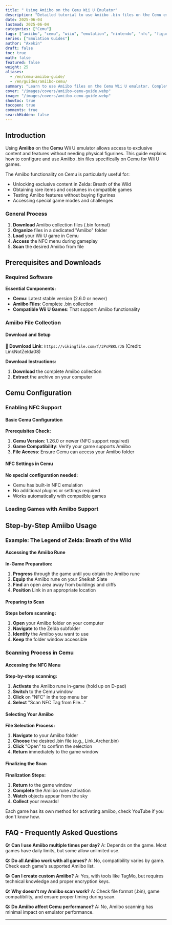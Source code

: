 ```yaml
---
title: " Using Amiibo on the Cemu Wii U Emulator"
description: "Detailed tutorial to use Amiibo .bin files on the Cemu emulator - NFC configuration and step-by-step usage"
date: 2025-06-04
lastmod: 2025-06-04
categories: ["Cemu"]
tags: ["amiibo", "cemu", "wiiu", "emulation", "nintendo", "nfc", "figurines", "zelda"]
series: ["Emulation Guides"]
author: "Axekin"
draft: false
toc: true
math: false
featured: false
weight: 25
aliases: 
  - /en/cemu-amiibo-guide/
  - /en/guides/amiibo-cemu/
summary: "Learn to use Amiibo files on the Cemu Wii U emulator. Complete guide with .bin configuration and NFC scanning."
cover: "/images/covers/amiibo-cemu-guide.webp"
image: "/images/covers/amiibo-cemu-guide.webp"
showtoc: true
tocopen: true
comments: true
searchHidden: false
---
```


## Introduction

Using **Amiibo** on the **Cemu** Wii U emulator allows access to exclusive content and features without needing physical figurines. This guide explains how to configure and use Amiibo .bin files specifically on Cemu for Wii U games.

The Amiibo functionality on Cemu is particularly useful for:
- Unlocking exclusive content in Zelda: Breath of the Wild
- Obtaining rare items and costumes in compatible games
- Testing Amiibo features without buying figurines
- Accessing special game modes and challenges

### General Process

1. **Download** Amiibo collection files (.bin format)
2. **Organize** files in a dedicated "Amiibo" folder
3. **Load** your Wii U game in Cemu
4. **Access** the NFC menu during gameplay
5. **Scan** the desired Amiibo from file

## Prerequisites and Downloads

### Required Software

**Essential Components:**
- **Cemu**: Latest stable version (2.6.0 or newer)
- **Amiibo Files**: Complete .bin collection
- **Compatible Wii U Games**: That support Amiibo functionality

### Amiibo File Collection

#### Download and Setup

**🔗 Download Link**: `https://vikingfile.com/f/3PsPBKLrJG` (Credit: LinkNotZelda08)

**Download Instructions:**
1. **Download** the complete Amiibo collection
2. **Extract** the archive on your computer

## Cemu Configuration

### Enabling NFC Support

#### Basic Cemu Configuration

**Prerequisites Check:**
1. **Cemu Version**: 1.26.0 or newer (NFC support required)
2. **Game Compatibility**: Verify your game supports Amiibo
3. **File Access**: Ensure Cemu can access your Amiibo folder

#### NFC Settings in Cemu

**No special configuration needed:**
- Cemu has built-in NFC emulation
- No additional plugins or settings required
- Works automatically with compatible games

### Loading Games with Amiibo Support

## Step-by-Step Amiibo Usage

### Example: The Legend of Zelda: Breath of the Wild

#### Accessing the Amiibo Rune

**In-Game Preparation:**
1. **Progress** through the game until you obtain the Amiibo rune
2. **Equip** the Amiibo rune on your Sheikah Slate
3. **Find** an open area away from buildings and cliffs
4. **Position** Link in an appropriate location

#### Preparing to Scan

**Steps before scanning:**
1. **Open** your Amiibo folder on your computer
2. **Navigate** to the Zelda subfolder
3. **Identify** the Amiibo you want to use
4. **Keep** the folder window accessible

### Scanning Process in Cemu

#### Accessing the NFC Menu

**Step-by-step scanning:**
1. **Activate** the Amiibo rune in-game (hold up on D-pad)
2. **Switch** to the Cemu window
3. **Click** on "NFC" in the top menu bar
4. **Select** "Scan NFC Tag from File..."

#### Selecting Your Amiibo

**File Selection Process:**
1. **Navigate** to your Amiibo folder
2. **Choose** the desired .bin file (e.g., Link_Archer.bin)
3. **Click** "Open" to confirm the selection
4. **Return** immediately to the game window

#### Finalizing the Scan

**Finalization Steps:**
1. **Return** to the game window
2. **Complete** the Amiibo rune activation
3. **Watch** objects appear from the sky
4. **Collect** your rewards!

Each game has its own method for activating amiibo, check YouTube if you don't know how.

## FAQ - Frequently Asked Questions

**Q: Can I use Amiibo multiple times per day?**
A: Depends on the game. Most games have daily limits, but some allow unlimited use.

**Q: Do all Amiibo work with all games?**
A: No, compatibility varies by game. Check each game's supported Amiibo list.

**Q: Can I create custom Amiibo?**
A: Yes, with tools like TagMo, but requires technical knowledge and proper encryption keys.

**Q: Why doesn't my Amiibo scan work?**
A: Check file format (.bin), game compatibility, and ensure proper timing during scan.

**Q: Do Amiibo affect Cemu performance?**
A: No, Amiibo scanning has minimal impact on emulator performance.

---